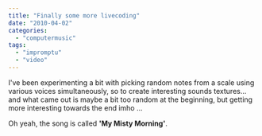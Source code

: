 ```yaml
---
title: "Finally some more livecoding"
date: "2010-04-02"
categories: 
  - "computermusic"
tags: 
  - "impromptu"
  - "video"
---
```


I've been experimenting a bit with picking random notes from a scale using various voices simultaneously, so to create interesting sounds textures... and what came out is maybe a bit too random at the beginning, but getting more interesting towards the end imho ...

Oh yeah, the song is called **'My Misty Morning'**.
